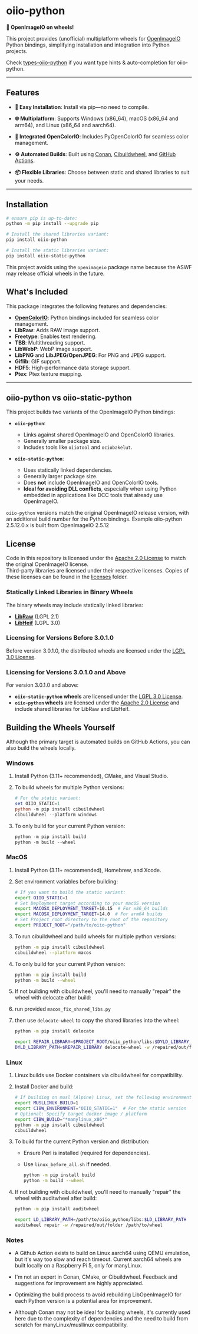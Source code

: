 # **oiio-python**

**🐍 OpenImageIO on wheels!**

This project provides (unofficial) multiplatform wheels for [OpenImageIO](https://github.com/AcademySoftwareFoundation/OpenImageIO) Python bindings, simplifying installation and integration into Python projects.

Check [types-oiio-python](https://github.com/pypoulp/types-oiio-python) if you want type hints & auto-completion for oiio-python.

---

## **Features**

- **🚀 Easy Installation**: Install via pip—no need to compile.
- **🌐 Multiplatform**: Supports Windows (x86_64), macOS (x86_64 and arm64), and Linux (x86_64 and aarch64).
  
- **🎨 Integrated OpenColorIO**: Includes PyOpenColorIO for seamless color management.
- **⚙️ Automated Builds**: Built using [Conan](https://docs.conan.io/2/), [Cibuildwheel](https://cibuildwheel.pypa.io/en/stable/), and [GitHub Actions](https://github.com/features/actions).
- **📦 Flexible Libraries**: Choose between static and shared libraries to suit your needs.

---

## **Installation**

```bash
# ensure pip is up-to-date:
python -m pip install --upgrade pip

# Install the shared libraries variant:
pip install oiio-python

# Install the static libraries variant:
pip install oiio-static-python
```

This project avoids using the `openimageio` package name because the ASWF may release official wheels in the future.

## **What's Included**

This package integrates the following features and dependencies:

- **[OpenColorIO](https://opencolorio.org/)**: Python bindings included for seamless color management.
- **LibRaw**: Adds RAW image support.
- **Freetype**: Enables text rendering.
- **TBB**: Multithreading support.
- **LibWebP**: WebP image support.
- **LibPNG** and **LibJPEG/OpenJPEG**: For PNG and JPEG support.
- **Giflib**: GIF support.
- **HDF5**: High-performance data storage support.
- **Ptex**: Ptex texture mapping.

---

## **oiio-python vs oiio-static-python**

This project builds two variants of the OpenImageIO Python bindings:

- **`oiio-python`**: 
  - Links against shared OpenImageIO and OpenColorIO libraries.
  - Generally smaller package size.
  - Includes tools like `oiiotool` and `ociobakelut`.

- **`oiio-static-python`**:
  - Uses statically linked dependencies.
  - Generally larger package size.
  - Does **not** include OpenImageIO and OpenColorIO tools.
  - **Ideal for avoiding DLL conflicts**, especially when using Python embedded in applications like DCC tools that already use OpenImageIO.

`oiio-python` versions match the original OpenImageIO release version, with an additional build number for the Python bindings. Example oiio-python 2.5.12.0.x is built from OpenImageIO 2.5.12

## License

Code in this repository is licensed under the [Apache 2.0 License](LICENSE) to match the original OpenImageIO license.  
Third-party libraries are licensed under their respective licenses. Copies of these licenses can be found in the [licenses](licenses) folder.

### Statically Linked Libraries in Binary Wheels

The binary wheels may include statically linked libraries:

- **[LibRaw](https://github.com/LibRaw/LibRaw)** (LGPL 2.1)
- **[LibHeif](https://github.com/strukturag/libheif)** (LGPL 3.0)

### Licensing for Versions Before 3.0.1.0

Before version 3.0.1.0, the distributed wheels are licensed under the [LGPL 3.0 License](LICENSE-LGPL).

### Licensing for Versions 3.0.1.0 and Above

For version 3.0.1.0 and above:

- **`oiio-static-python` wheels** are licensed under the [LGPL 3.0 License](LICENSE-LGPL).
- **`oiio-python` wheels** are licensed under the [Apache 2.0 License](LICENSE) and include shared libraries for LibRaw and LibHeif.


## **Building the Wheels Yourself**

Although the primary target is automated builds on GitHub Actions, you can also build the wheels locally.

### **Windows**

1. Install Python (3.11+ recommended), CMake, and Visual Studio.
2. To build wheels for multiple Python versions:

    ```powershell
    # For the static variant:
    set OIIO_STATIC=1
    python -m pip install cibuildwheel
    cibuildwheel --platform windows
    ```

3. To only build for your current Python version:

    ```powershell
    python -m pip install build
    python -m build --wheel
    ```

### **MacOS**

1. Install Python (3.11+ recommended), Homebrew, and Xcode.
2. Set environment variables before building:

    ```bash
    # If you want to build the static variant:
    export OIIO_STATIC=1
    # Set Deployment target according to your macOS version
    export MACOSX_DEPLOYMENT_TARGET=10.15  # For x86_64 builds
    export MACOSX_DEPLOYMENT_TARGET=14.0  # For arm64 builds
    # Set Project root directory to the root of the repository
    export PROJECT_ROOT="/path/to/oiio-python"
    ```

3. To run cibuildwheel and build wheels for multiple python versions:

    ```bash
    python -m pip install cibuildwheel
    cibuildwheel --platform macos
    ```

4. To only build for your current Python version:

    ```bash
    python -m pip install build
    python -m build --wheel
    ```

5. If not building with cibuildwheel, you'll need to manually "repair" the wheel with delocate after build:

6. run provided `macos_fix_shared_libs.py`

7. then use `delocate-wheel` to copy the shared libraries into the wheel:

    ```bash
    python -m pip install delocate

    export REPAIR_LIBRARY=$PROJECT_ROOT/oiio_python/libs:$DYLD_LIBRARY_PATH
    DYLD_LIBRARY_PATH=$REPAIR_LIBRARY delocate-wheel -w /repaired/out/folder -v /path/to/wheel -e $HOME/.conan2
    ```

### **Linux**

1. Linux builds use Docker containers via cibuildwheel for compatibility.
2. Install Docker and build:

    ```bash
    # If building on musl (Alpine) Linux, set the following environment variable:
    export MUSLLINUX_BUILD=1
    export CIBW_ENVIRONMENT="OIIO_STATIC=1"  # For the static version
    # Optional: Specify target docker image / platform
    export CIBW_BUILD="*manylinux_x86*"
    python -m pip install cibuildwheel
    cibuildwheel
    ```

3. To build for the current Python version and distribution:

    - Ensure Perl is installed (required for dependencies).
    - Use `linux_before_all.sh` if needed.


        ```bash
        python -m pip install build
        python -m build --wheel
        ```

4. If not building with cibuildwheel, you'll need to manually "repair" the wheel with auditwheel after build:

    ```bash	
    python -m pip install auditwheel

    export LD_LIBRARY_PATH=/path/to/oiio_python/libs:$LD_LIBRARY_PATH
    auditwheel repair -w /repaired/out/folder /path/to/wheel 
    ```

### **Notes**

 - A Github Action exists to build on Linux aarch64 using QEMU emulation, but it's way too slow and reach timeout. Current aarch64 wheels are built locally on a Raspberry Pi 5, only for manyLinux.

 - I'm not an expert in Conan, CMake, or Cibuildwheel. Feedback and suggestions for improvement are highly appreciated.

 - Optimizing the build process to avoid rebuilding LibOpenImageIO for each Python version is a potential area for improvement.

 - Although Conan may not be ideal for building wheels, it's currently used here due to the complexity of dependencies and the need to build from scratch for manyLinux/musllinux compatibility.